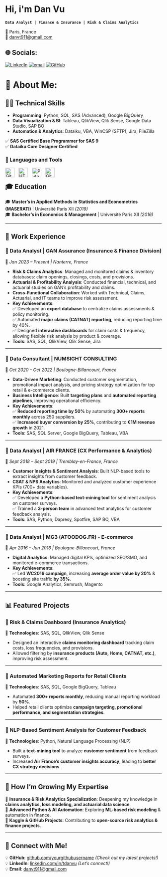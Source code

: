 
# Hi, i'm Dan Vu

**`Data Analyst | Finance & Insurance | Risk & Claims Analytics`**

📍 Paris, France  
📧 danvt911@gmail.com  
## 🌐 Socials:
[![LinkedIn](https://img.shields.io/badge/LinkedIn-%230077B5.svg?logo=linkedin&logoColor=white)](https://linkedin.com/in/tdanvu) [![email](https://img.shields.io/badge/Email-D14836?logo=gmail&logoColor=white)](mailto:danvt911@gmail.com) [![GitHub](https://img.shields.io/badge/github-%23121011.svg?logo=github&logoColor=white)](https://ddanvux.github.io/portfolio/)  

# 💫 About Me:

## **👨‍💻 Technical Skills**  
- **Programming**: Python, SQL, SAS (Advanced), Google BigQuery  
- **Data Visualization & BI**: Tableau, QlikView, Qlik Sense, Google Data Studio, SAP BO  
- **Automation & Analytics**: Dataiku, VBA, WinCSP (SFTP), Jira, FileZilla  


✅ **SAS Certified Base Programmer for SAS 9**  
✅ **Dataiku Core Designer Certified**  
### 🧰 Languages and Tools

<img align="left" alt="Git" width="30px" style="padding-right:10px;" src="https://cdn.jsdelivr.net/gh/devicons/devicon/icons/git/git-original.svg" />
<img align="left" alt="HTML" width="30px" style="padding-right:10px;" src="https://cdn.jsdelivr.net/gh/devicons/devicon/icons/html5/html5-plain.svg" />
<img align="left" alt="Python" width="30px" style="padding-right:10px;" src="https://cdn.jsdelivr.net/gh/devicons/devicon/icons/python/python-plain.svg" />
<img align="left" alt="GitHub" width="30px" style="padding-right:10px;" src="https://cdn.jsdelivr.net/gh/devicons/devicon/icons/github/github-original.svg" />
<br />


## **🎓 Education**  
🎓 **Master’s in Applied Methods in Statistics and Econometrics (MASERATI)** | Université Paris XII _(2019)_  
🎓 **Bachelor’s in Economics & Management** | Université Paris XII _(2016)_  

---

## **💼 Work Experience**  

### **🔹 Data Analyst | GAN Assurance (Insurance & Finance Division)**  
📅 *Jan 2023 – Present | Nanterre, France*  
- **Risk & Claims Analytics**: Managed and monitored claims & inventory databases: claim openings, closings, costs, and provisions.  
- **Actuarial & Profitability Analysis**: Conducted financial, technical, and actuarial studies on GAN’s profitability and claims.  
- **Cross-Functional Collaboration**: Worked with Technical, Claims, Actuarial, and IT teams to improve risk assessment.  
- **Key Achievements**:  
  ✅ Developed an **expert database** to centralize claims assessments & policy monitoring.  
  ✅ Automated **major claims (CATNAT) reporting**, reducing reporting time by 40%.  
  ✅ Designed **interactive dashboards** for claim costs & frequency, allowing flexible risk analysis by product & coverage.  
- **Tools**: SAS, SQL, QlikView, Qlik Sense, Jira  

---

### **🔹 Data Consultant | NUMSIGHT CONSULTING**  
📅 *Oct 2020 – Oct 2022 | Boulogne-Billancourt, France*  
- **Data-Driven Marketing**: Conducted customer segmentation, promotional impact analysis, and pricing strategy optimization for top retail & e-commerce clients.  
- **Business Intelligence**: Built **targeting plans** and **automated reporting pipelines**, improving operational efficiency.  
- **Key Achievements**:  
  ✅ **Reduced reporting time by 50%** by automating **300+ reports monthly** across 250 suppliers.  
  ✅ **Increased buyer conversion by 25%**, contributing to **€1M revenue growth** in 2021.  
- **Tools**: SAS, SQL Server, Google BigQuery, Tableau, VBA  

---

### **🔹 Data Analyst | AIR FRANCE (CX Performance & Analytics)**  
📅 *Sept 2018 – Sept 2019 | Tremblay-en-France, France*  
- **Customer Insights & Sentiment Analysis**: Built NLP-based tools to extract insights from customer feedback.  
- **CSAT & NPS Analytics**: Monitored and analyzed customer experience KPIs (700+ data variables).  
- **Key Achievements**:  
  ✅ Developed a **Python-based text-mining tool** for sentiment analysis on customer surveys.  
  ✅ Trained a **3-person team** in advanced text analytics for customer feedback analysis.  
- **Tools**: SAS, Python, Dapresy, Spotfire, SAP BO, VBA  

---

### **🔹 Data Analyst | MG3 (ATOODOG.FR) - E-commerce**  
📅 *Apr 2016 – Jun 2016 | Boulogne-Billancourt, France*  
- **Digital Analytics**: Managed digital KPIs, optimized SEO/SMO, and monitored e-commerce transactions.  
- **Key Achievements**:  
  ✅ Led **WC2016 campaign**, increasing **average order value by 20%** & boosting site traffic **by 35%**.  
- **Tools**: Google Analytics, Semrush, Magento  

---

## **📊 Featured Projects**  

### **📌 Risk & Claims Dashboard (Insurance Analytics)**  
📌 **Technologies**: SAS, SQL, QlikView, Qlik Sense  
- Designed an interactive **claims monitoring dashboard** tracking claim costs, loss frequencies, and provisions.  
- Allowed filtering by **insurance products (Auto, Home, CATNAT, etc.)**, improving risk assessment.  

---

### **📌 Automated Marketing Reports for Retail Clients**  
📌 **Technologies**: SAS, SQL, Google BigQuery, Tableau  
- Automated **300+ reports monthly**, reducing manual reporting workload by **50%**.  
- Helped retail clients optimize **campaign targeting, promotional performance, and segmentation strategies**.  

---

### **📌 NLP-Based Sentiment Analysis for Customer Feedback**  
📌 **Technologies**: Python, Natural Language Processing (NLP)  
- Built a **text-mining tool** to analyze **customer sentiment** from feedback surveys.  
- Increased **Air France’s customer insights accuracy**, leading to **better CX strategy decisions**.  

---

## **🚀 How I’m Growing My Expertise**  

📌 **Insurance & Risk Analytics Specialization**: Deepening my knowledge in **claims analytics, loss modeling, and actuarial data science**.  
📌 **Advanced Python & AI Automation**: Exploring **ML-based risk modeling** & automation in finance.  
📌 **Kaggle & GitHub Projects**: Contributing to **open-source risk analytics & finance projects**.  

---

## **📣 Connect with Me!**  

💡 **GitHub**: [github.com/yourgithubusername](https://ddanvux.github.io/portfolio/) _(Check out my latest projects!)_  
💡 **LinkedIn**: [linkedin.com/in/tdanvu](https://www.linkedin.com/in/tdanvu/) _(Let’s connect!)_  
💡 **Email**: danvt911@gmail.com  
